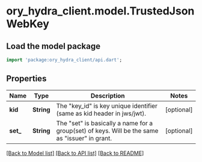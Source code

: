 # ory_hydra_client.model.TrustedJsonWebKey

## Load the model package
```dart
import 'package:ory_hydra_client/api.dart';
```

## Properties
Name | Type | Description | Notes
------------ | ------------- | ------------- | -------------
**kid** | **String** | The \"key_id\" is key unique identifier (same as kid header in jws/jwt). | [optional] 
**set_** | **String** | The \"set\" is basically a name for a group(set) of keys. Will be the same as \"issuer\" in grant. | [optional] 

[[Back to Model list]](../README.md#documentation-for-models) [[Back to API list]](../README.md#documentation-for-api-endpoints) [[Back to README]](../README.md)


